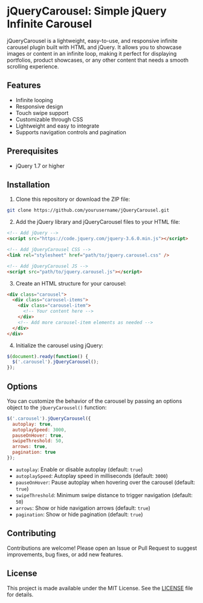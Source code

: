 # jQueryCarousel: Simple jQuery Infinite Carousel

jQueryCarousel is a lightweight, easy-to-use, and responsive infinite carousel plugin built with HTML and jQuery. It allows you to showcase images or content in an infinite loop, making it perfect for displaying portfolios, product showcases, or any other content that needs a smooth scrolling experience.

## Features

- Infinite looping
- Responsive design
- Touch swipe support
- Customizable through CSS
- Lightweight and easy to integrate
- Supports navigation controls and pagination

## Prerequisites

- jQuery 1.7 or higher

## Installation

1. Clone this repository or download the ZIP file:

```bash
git clone https://github.com/yourusername/jQueryCarousel.git
```

2. Add the jQuery library and jQueryCarousel files to your HTML file:

```html
<!-- Add jQuery -->
<script src="https://code.jquery.com/jquery-3.6.0.min.js"></script>

<!-- Add jQueryCarousel CSS -->
<link rel="stylesheet" href="path/to/jquery.carousel.css" />

<!-- Add jQueryCarousel JS -->
<script src="path/to/jquery.carousel.js"></script>
```

3. Create an HTML structure for your carousel:

```html
<div class="carousel">
  <div class="carousel-items">
    <div class="carousel-item">
      <!-- Your content here -->
    </div>
    <!-- Add more carousel-item elements as needed -->
  </div>
</div>
```

4. Initialize the carousel using jQuery:

```javascript
$(document).ready(function() {
  $('.carousel').jQueryCarousel();
});
```

## Options

You can customize the behavior of the carousel by passing an options object to the `jQueryCarousel()` function:

```javascript
$('.carousel').jQueryCarousel({
  autoplay: true,
  autoplaySpeed: 3000,
  pauseOnHover: true,
  swipeThreshold: 50,
  arrows: true,
  pagination: true
});
```

- `autoplay`: Enable or disable autoplay (default: `true`)
- `autoplaySpeed`: Autoplay speed in milliseconds (default: `3000`)
- `pauseOnHover`: Pause autoplay when hovering over the carousel (default: `true`)
- `swipeThreshold`: Minimum swipe distance to trigger navigation (default: `50`)
- `arrows`: Show or hide navigation arrows (default: `true`)
- `pagination`: Show or hide pagination (default: `true`)

## Contributing

Contributions are welcome! Please open an Issue or Pull Request to suggest improvements, bug fixes, or add new features.

## License

This project is made available under the MIT License. See the [LICENSE](LICENSE) file for details.
